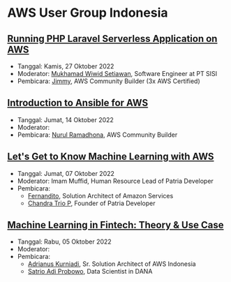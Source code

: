 # AWS User Group Indonesia


## [Running PHP Laravel Serverless Application on AWS](https://www.youtube.com/watch?v=UaTfyaDgwg4)

- Tanggal: Kamis, 27 Oktober 2022
- Moderator: [Mukhamad Wiwid Setiawan](https://www.linkedin.com/in/mukhamad-wiwid-setiawan-0b90ba84/), Software Engineer at PT SISI
- Pembicara: [Jimmy](https://www.linkedin.com/in/gymie/), AWS Community Builder (3x AWS Certified)


## [Introduction to Ansible for AWS](https://www.youtube.com/watch?v=6azgWVegTgU)

- Tanggal: Jumat, 14 Oktober 2022
- Moderator: 
- Pembicara: [Nurul Ramadhona](https://www.linkedin.com/in/nurulramadhona/), AWS Community Builder


## [Let's Get to Know Machine Learning with AWS](https://www.youtube.com/watch?v=xK5geX1SKhI)

- Tanggal: Jumat, 07 Oktober 2022
- Moderator: Imam Muffid, Human Resource Lead of Patria Developer
- Pembicara:
  - [Fernandito](https://www.linkedin.com/in/fernandito-682327152/), Solution Architect of Amazon Services
  - [Chandra Trio P](https://www.linkedin.com/in/chandra-trio/), Founder of Patria Developer


## [Machine Learning in Fintech: Theory & Use Case](https://www.youtube.com/watch?v=-dq9uKk4Gpg)

- Tanggal: Rabu, 05 Oktober 2022
- Moderator: 
- Pembicara: 
  - [Adrianus Kurniadi](https://www.linkedin.com/in/adrianus-b-kurnadi-07434a57/), Sr. Solution Architect of AWS Indonesia
  - [Satrio Adi Probowo](https://www.linkedin.com/in/satrioadiprabowo/), Data Scientist in DANA

